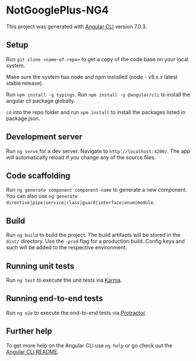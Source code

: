 # NotGooglePlus-NG4

This project was generated with [Angular CLI](https://github.com/angular/angular-cli) version 7.0.3.

## Setup

Run `git clone <name-of-repo>` to get a copy of the code base on your local system.

Make sure the system has node and npm installed (node - v8.x.x latest stable release).

Run `npm install -g typings`.
Run `npm install -g @angular/cli` to install the angular cli package globally.

`cd` into the repo folder and run `npm install` to install the packages listed in package.json.

## Development server

Run `ng serve` for a dev server. Navigate to `http://localhost:4200/`. The app will automatically reload if you change any of the source files.

## Code scaffolding

Run `ng generate component component-name` to generate a new component. You can also use `ng generate directive|pipe|service|class|guard|interface|enum|module`.

## Build

Run `ng build` to build the project. The build artifacts will be stored in the `dist/` directory.
Use the `-prod` flag for a production build.
Config keys and such will be added to the respective environment.


## Running unit tests

Run `ng test` to execute the unit tests via [Karma](https://karma-runner.github.io).

## Running end-to-end tests

Run `ng e2e` to execute the end-to-end tests via [Protractor](http://www.protractortest.org/).

## Further help

To get more help on the Angular CLI use `ng help` or go check out the [Angular CLI README](https://github.com/angular/angular-cli/blob/master/README.md).
